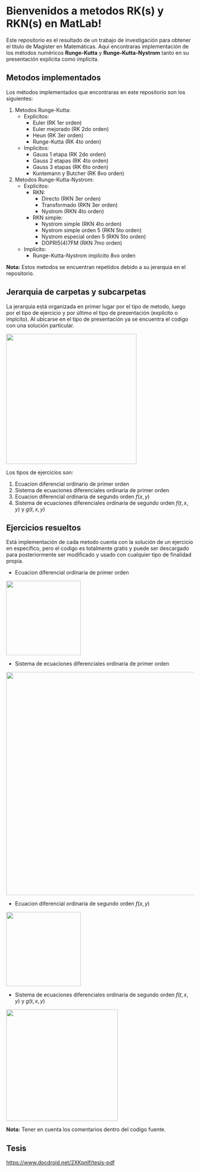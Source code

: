 # Bienvenidos a metodos RK(s) y RKN(s) en MatLab!

Este repositorio es el resultado de un trabajo de investigación para obtener el titulo de Magister en Matemáticas. Aquí encontraras implementación de los métodos numéricos  **Runge-Kutta** y  **Runge-Kutta-Nystrom** tanto en su presentación explicita como implícita.

## Metodos implementados

Los métodos implementados que encontraras en este repositorio son los siguientes:

 1. Metodos Runge-Kutta:
	 - Explicitos:
		 - Euler (RK 1er orden)
		 - Euler mejorado (RK 2do orden)
		 - Heun (RK 3er orden)
		 - Runge-Kutta (RK 4to orden)
	- Implicitos:
		- Gauss 1 etapa (RK 2do orden)
		- Gauss 2 etapas (RK 4to orden)
		- Gauss 3 etapas (RK 6to orden)
		- Kuntemann y Butcher (RK 8vo orden)
 2. Metodos Runge-Kutta-Nystrom:
	 - Explicitos:
		 - RKN:
			- Directo (RKN 3er orden)
			- Transformado (RKN 3er orden)
			- Nystrom (RKN 4to orden)
		 - RKN simple:
			 - Nystrom simple (RKN 4to orden)
			 - Nystrom simple orden 5 (RKN 5to orden)
			 - Nystrom especial orden 5 (RKN 5to orden)
			 - DOPRI5(4)7FM (RKN 7mo orden)
	 - Implicito:
		 - Runge-Kutta-Nystrom implicito 8vo orden

**Nota:** Estos metodos se encuentran repetidos debido a su jerarquia en el repositorio.

## Jerarquia de carpetas y subcarpetas

La jerarquia está organizada en primer lugar por el tipo de metodo, luego por el tipo de ejercicio y por último el tipo de presentación (explicito o implcito). Al ubicarse en el tipo de presentación ya se encuentra el codigo con una solución particular.

<img src="https://iili.io/dFulbS.png" width="350">

Los tipos de ejercicios son:

 1. Ecuacion diferencial ordinario de primer orden
 2. Sistema de ecuaciones diferenciales ordinaria de primer orden
 3. Ecuacion diferencial ordinaria de segundo orden $f(x,y)$
 4. Sistema de ecuaciones diferenciales ordinaria de segundo orden $f(t,x,y)$ y $g(t,x,y)$

## Ejercicios resueltos

Está implementación de cada metodo cuenta con la solución de un ejercicio en especifico, pero el codigo es totalmente gratis y puede ser descargado para posteriormente ser modificado y usado con cualquier tipo de finalidad propia.

 - Ecuacion diferencial ordinaria de primer orden

<img src="https://iili.io/dFuYJ4.png" width="200">

 - Sistema de ecuaciones diferenciales ordinaria de primer orden

<img src="https://iili.io/dFua5l.png" width="600">

- Ecuacion diferencial ordinaria de segundo orden $f(x,y)$

<img src="https://iili.io/dFuR0G.png" width="200">

 - Sistema de ecuaciones diferenciales ordinaria de segundo orden $f(t,x,y)$ y $g(t,x,y)$

<img src="https://iili.io/dFuAfs.png" width="300">

**Nota:** Tener en cuenta los comentarios dentro del codigo fuente.

## Tesis

https://www.docdroid.net/2XKpnIf/tesis-pdf
